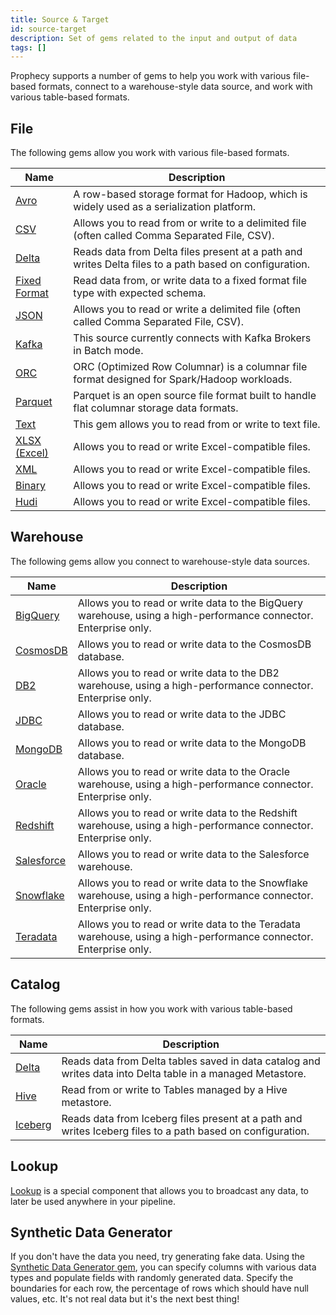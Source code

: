 ```yaml
---
title: Source & Target
id: source-target
description: Set of gems related to the input and output of data
tags: []
---
```


Prophecy supports a number of gems to help you work with various file-based formats, connect to a warehouse-style data source, and work with various table-based formats.

## File

The following gems allow you work with various file-based formats.

| Name                                | Description                                                                                                       |
| ----------------------------------- | ----------------------------------------------------------------------------------------------------------------- |
| [Avro](./file/avro)                 | A row-based storage format for Hadoop, which is widely used as a serialization platform.                          |
| [CSV](./file/csv)                   | Allows you to read from or write to a delimited file (often called Comma Separated File, CSV).                    |
| [Delta](./file/delta)               | Reads data from Delta files present at a path and writes Delta files to a path based on configuration.            |
| [Fixed Format](./file/fixed-format) | Read data from, or write data to a fixed format file type with expected schema.                                   |
| [JSON](./file/json)                 | Allows you to read or write a delimited file (often called Comma Separated File, CSV).                            |
| [Kafka](./file/kafka)               | This source currently connects with Kafka Brokers in Batch mode.                                                  |
| [ORC](./file/orc)                   | ORC (Optimized Row Columnar) is a columnar file format designed for Spark/Hadoop workloads.                       |
| [Parquet](./file/parquet)           | Parquet is an open source file format built to handle flat columnar storage data formats.                         |
| [Text](./file/text)                 | This gem allows you to read from or write to text file.                                                           |
| [XLSX (Excel)](./file/xlsx)         | Allows you to read or write Excel-compatible files.                                                               |
| [XML](./file/xml)                   | Allows you to read or write Excel-compatible files.                                                               |
| [Binary](./file/binary)             | Allows you to read or write Excel-compatible files.                                                               |
| [Hudi](./file/hudi)                 | Allows you to read or write Excel-compatible files.                                                               |

## Warehouse

The following gems allow you connect to warehouse-style data sources.

| Name                                 | Description                                                                                                       |
| ------------------------------------ | ----------------------------------------------------------------------------------------------------------------- |
| [BigQuery](./warehouse/bigquery)     | Allows you to read or write data to the BigQuery warehouse, using a high-performance connector. Enterprise only.  |
| [CosmosDB](./warehouse/cosmos)       | Allows you to read or write data to the CosmosDB database.                                                        |
| [DB2](./warehouse/db2)               | Allows you to read or write data to the DB2 warehouse, using a high-performance connector. Enterprise only.       |
| [JDBC](./warehouse/jdbc)             | Allows you to read or write data to the JDBC database.                                                            |
| [MongoDB](./warehouse/mongodb)       | Allows you to read or write data to the MongoDB database.                                                         |
| [Oracle](./warehouse/oracle)         | Allows you to read or write data to the Oracle warehouse, using a high-performance connector. Enterprise only.    |
| [Redshift](./warehouse/redshift)     | Allows you to read or write data to the Redshift warehouse, using a high-performance connector. Enterprise only.  |
| [Salesforce](./warehouse/salesforce) | Allows you to read or write data to the Salesforce warehouse.                                                     |
| [Snowflake](./warehouse/snowflake)   | Allows you to read or write data to the Snowflake warehouse, using a high-performance connector. Enterprise only. |
| [Teradata](./warehouse/teradata)     | Allows you to read or write data to the Teradata warehouse, using a high-performance connector. Enterprise only.  |

## Catalog

The following gems assist in how you work with various table-based formats.

| Name                               | Description                                                                                                 |
| ---------------------------------- | ----------------------------------------------------------------------------------------------------------- |
| [Delta](./catalog-table/delta)     | Reads data from Delta tables saved in data catalog and writes data into Delta table in a managed Metastore. |
| [Hive](./catalog-table/hive)       | Read from or write to Tables managed by a Hive metastore.                                                   |
| [Iceberg](./catalog-table/iceberg) | Reads data from Iceberg files present at a path and writes Iceberg files to a path based on configuration.  |

## Lookup

[Lookup](/docs/Spark/gems/source-target/lookup.md) is a special component that allows you to broadcast any data, to later be used anywhere in your pipeline.

## Synthetic Data Generator

If you don't have the data you need, try generating fake data. Using the [Synthetic Data Generator gem](/docs/Spark/gems/source-target/file/synthetic-data-generator.md), you can specify columns with various data types and populate fields with randomly generated data. Specify the boundaries for each row, the percentage of rows which should have null values, etc. It's not real data but it's the next best thing!
